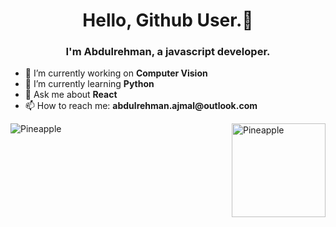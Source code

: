 <h1 align="center"> Hello, Github User.👋 </h1>

<h3 align="center">I'm Abdulrehman, a javascript developer. </h3>


 <ul>
  <li>🔭 I’m currently working on <strong>Computer Vision</strong></li>
  <li>🌱 I’m currently learning <strong>Python</strong></li>
  <li>💬 Ask me about <strong>React</strong></li>
  <li>📫 How to reach me: <strong>abdulrehman.ajmal@outlook.com </strong></li>
 </ul>


<img align="left" src="https://github-readme-stats.vercel.app/api/top-langs?username=Pineapple-1&show_icons=true&locale=en&layout=compact" alt="Pineapple" />
<img align="right" width="150" height="150" src="https://media.giphy.com/media/IoP0PvbbSWGAM/giphy.gif" alt="Pineapple" />
